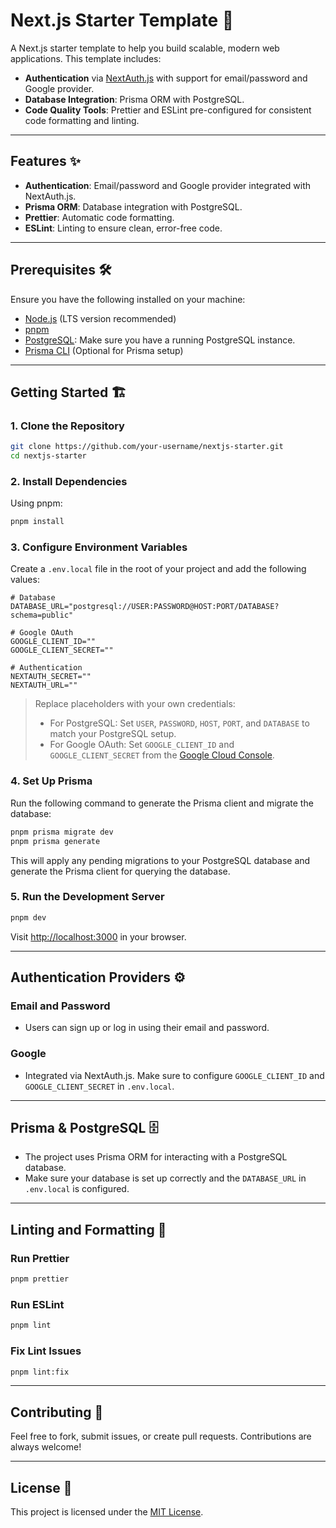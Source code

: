 # Next.js Starter Template 🚀

A Next.js starter template to help you build scalable, modern web applications. This template includes:

- **Authentication** via [NextAuth.js](https://next-auth.js.org/) with support for email/password and Google provider.
- **Database Integration**: Prisma ORM with PostgreSQL.
- **Code Quality Tools**: Prettier and ESLint pre-configured for consistent code formatting and linting.

---

## Features ✨

- **Authentication**: Email/password and Google provider integrated with NextAuth.js.
- **Prisma ORM**: Database integration with PostgreSQL.
- **Prettier**: Automatic code formatting.
- **ESLint**: Linting to ensure clean, error-free code.

---

## Prerequisites 🛠️

Ensure you have the following installed on your machine:

- [Node.js](https://nodejs.org/) (LTS version recommended)
- [pnpm](https://pnpm.io/)
- [PostgreSQL](https://www.postgresql.org/): Make sure you have a running PostgreSQL instance.
- [Prisma CLI](https://www.prisma.io/docs/getting-started) (Optional for Prisma setup)

---

## Getting Started 🏗️

### 1. Clone the Repository

```bash
git clone https://github.com/your-username/nextjs-starter.git
cd nextjs-starter
```

### 2. Install Dependencies

Using pnpm:

```bash
pnpm install
```

### 3. Configure Environment Variables

Create a `.env.local` file in the root of your project and add the following values:

```env
# Database
DATABASE_URL="postgresql://USER:PASSWORD@HOST:PORT/DATABASE?schema=public"

# Google OAuth
GOOGLE_CLIENT_ID=""
GOOGLE_CLIENT_SECRET=""

# Authentication
NEXTAUTH_SECRET=""
NEXTAUTH_URL=""
```

> Replace placeholders with your own credentials:
> - For PostgreSQL: Set `USER`, `PASSWORD`, `HOST`, `PORT`, and `DATABASE` to match your PostgreSQL setup.
> - For Google OAuth: Set `GOOGLE_CLIENT_ID` and `GOOGLE_CLIENT_SECRET` from the [Google Cloud Console](https://console.cloud.google.com/).

### 4. Set Up Prisma

Run the following command to generate the Prisma client and migrate the database:

```bash
pnpm prisma migrate dev
pnpm prisma generate
```

This will apply any pending migrations to your PostgreSQL database and generate the Prisma client for querying the database.

### 5. Run the Development Server

```bash
pnpm dev
```

Visit [http://localhost:3000](http://localhost:3000) in your browser.

---

## Authentication Providers ⚙️

### Email and Password
- Users can sign up or log in using their email and password.

### Google
- Integrated via NextAuth.js. Make sure to configure `GOOGLE_CLIENT_ID` and `GOOGLE_CLIENT_SECRET` in `.env.local`.

---

## Prisma & PostgreSQL 🗄️

- The project uses Prisma ORM for interacting with a PostgreSQL database.
- Make sure your database is set up correctly and the `DATABASE_URL` in `.env.local` is configured.

---

## Linting and Formatting 🧹

### Run Prettier

```bash
pnpm prettier
```

### Run ESLint

```bash
pnpm lint
```

### Fix Lint Issues

```bash
pnpm lint:fix
```

---

## Contributing 🤝

Feel free to fork, submit issues, or create pull requests. Contributions are always welcome!

---

## License 📄

This project is licensed under the [MIT License](LICENSE).

